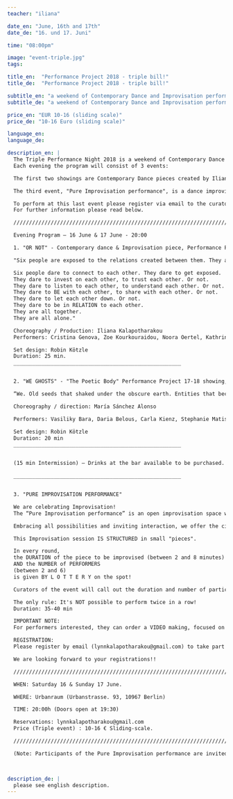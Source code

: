 ```yaml
---
teacher: "iliana"

date_en: "June, 16th and 17th"
date_de: "16. und 17. Juni"

time: "08:00pm"

image: "event-triple.jpg"
tags:

title_en:  "Performance Project 2018 - triple bill!"
title_de:  "Performance Project 2018 - triple bill!"

subtitle_en: "a weekend of Contemporary Dance and Improvisation performances"
subtitle_de: "a weekend of Contemporary Dance and Improvisation performances"

price_en: "EUR 10-16 (sliding scale)"
price_de: "10-16 Euro (sliding scale)"

language_en:
language_de:

description_en: |
  The Triple Performance Night 2018 is a weekend of Contemporary Dance and Improvisation performances in Urbanraum.  
  Each evening the program will consist of 3 events:  

  The first two showings are Contemporary Dance pieces created by Iliana Kalapotharakou (“OR NOT”) and María Sanchez Alonso (“WE GHOSTS”) and performed by their group of Performance Project participants.  

  The third event, "Pure Improvisation performance", is a dance improvisation session with live music, following a given structure (read below). Participants of the Pure Improvisation performance can be professional dancers and performance artists of any kind. You are welcome.  

  To perform at this last event please register via email to the curators of the event: (Iliana: lynnkalapotharakou@gmail.com), describing with a few words your artistic practice and indicating the date(s) you would like to participate. We are looking forward to your registrations!!  
  For further information please read below.  

  /////////////////////////////////////////////////////////////////////////////////////////////////////////////  

  Evening Program – 16 June & 17 June - 20:00  

  1. "OR NOT" - Contemporary dance & Improvisation piece, Performance Project 2018 Showing, by Iliana Kalapotharakou  

  "Six people are exposed to the relations created between them. They are affected from each other, they make choices for themselves, they affect each other. They are alone and they are together. They come together and they separate. They collaborate, they celebrate, they disagree, they work things out. Or not. They are all together. They are all alone.  

  Six people dare to connect to each other. They dare to get exposed.    
  They dare to invest on each other, to trust each other. Or not.  
  They dare to listen to each other, to understand each other. Or not.  
  They dare to BE with each other, to share with each other. Or not.  
  They dare to let each other down. Or not.  
  They dare to be in RELATION to each other.  
  They are all together.  
  They are all alone."  

  Choreography / Production: Iliana Kalapotharakou  
  Performers: Cristina Genova, Zoe Kourkouraidou, Noora Oertel, Kathrin Oerters, Anastasia Simaioforidi, Melody Stowe  

  Set design: Robin Kötzle  
  Duration: 25 min.  
  ______________________________________________________  


  2. "WE GHOSTS" - "The Poetic Body" Performance Project 17-18 showing, by María Sánchez Alonso  

  “We. Old seeds that shaked under the obscure earth. Entities that became human, souls that wear, costumes. An inner journey through past memories and forgotten gestures. Those that we were. Those that had been. Love and care. Dust and desire, knitted with matter and space, in a scream, or a call, for depth; Visiting the broken landscapes of the past, we enter zero, acknowledging each other, acknowledging that this is just another skin we carry. Blind like ghosts that belong to other places, pure like nature, present, like the body.”  

  Choreography / direction: María Sánchez Alonso  

  Performers: Vasiliky Bara, Daria Belous, Carla Kienz, Stephanie Matis, Riako Napitupulu, Milena Sebestyen, Laura Sievers, Nikolaos Servas, Katharina Iva Nagel, Elena Vignanelli.  

  Set design: Robin Kötzle  
  Duration: 20 min  
  ______________________________________________________  


  (15 min Intermission) – Drinks at the bar available to be purchased.  

  ______________________________________________________  


  3. "PURE IMPROVISATION PERFORMANCE"  

  We are celebrating Improvisation!  
  The “Pure Improvisation performance” is an open improvisation space with LIVE MUSIC by Alberto Lucendo (Guitar, Synthesizer) and Maria Reich (Viola). Participation in this performance is offered to professional dancers and performance artists of all kinds (Please register in advance - read below).  

  Embracing all possibilities and inviting interaction, we offer the circumstance for Improvisation to occur.  

  This Improvisation session IS STRUCTURED in small "pieces".  

  In every round, 
  the DURATION of the piece to be improvised (between 2 and 8 minutes)  
  AND the NUMBER of PERFORMERS
  (between 2 and 6)  
  is given BY L O T T E R Y on the spot!

  Curators of the event will call out the duration and number of participants, time the pieces, and call the ends!  

  The only rule: It's NOT possible to perform twice in a row!
  Duration: 35-40 min

  IMPORTANT NOTE:  
  For performers interested, they can order a VIDEO making, focused on their participation (from the cinematographer of the weekend, that will shoot the whole event) for their own professional use.  

  REGISTRATION:  
  Please register by email (lynnkalapotharakou@gmail.com) to take part in the Pure Improvisation performance, indicating the date(s) you want to perform. Participants can be professional dancers and performance artists of all kinds.  

  We are looking forward to your registrations!!  

  /////////////////////////////////////////////////////////////////////////////////////////////////////////////  

  WHEN: Saturday 16 & Sunday 17 June.  

  WHERE: Urbanraum (Urbanstrasse. 93, 10967 Berlin)  

  TIME: 20:00h (Doors open at 19:30)  

  Reservations: lynnkalapotharakou@gmail.com  
  Price (Triple event) : 10-16 € Sliding-scale.  

  /////////////////////////////////////////////////////////////////////////////////////////////////////////////  

  (Note: Participants of the Pure Improvisation performance are invited to the triple event with a reduced ticket of 3€ for Operational costs.)  


  
description_de: |
  please see english description.
---
```



